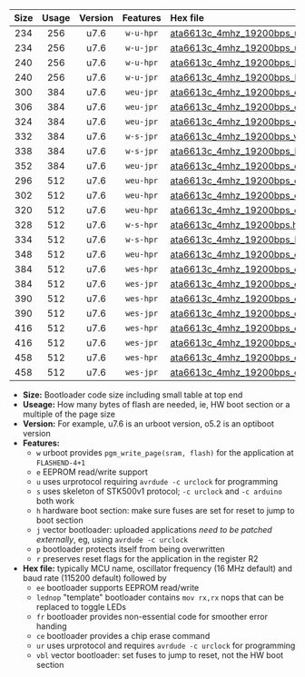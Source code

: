 |Size|Usage|Version|Features|Hex file|
|:-:|:-:|:-:|:-:|:--|
|234|256|u7.6|`w-u-hpr`|[ata6613c_4mhz_19200bps_ur.hex](https://raw.githubusercontent.com/stefanrueger/urboot/main//ata6613c_4mhz_19200bps_ur.hex)|
|234|256|u7.6|`w-u-jpr`|[ata6613c_4mhz_19200bps_ur_vbl.hex](https://raw.githubusercontent.com/stefanrueger/urboot/main//ata6613c_4mhz_19200bps_ur_vbl.hex)|
|240|256|u7.6|`w-u-hpr`|[ata6613c_4mhz_19200bps_lednop_ur.hex](https://raw.githubusercontent.com/stefanrueger/urboot/main//ata6613c_4mhz_19200bps_lednop_ur.hex)|
|240|256|u7.6|`w-u-jpr`|[ata6613c_4mhz_19200bps_lednop_ur_vbl.hex](https://raw.githubusercontent.com/stefanrueger/urboot/main//ata6613c_4mhz_19200bps_lednop_ur_vbl.hex)|
|300|384|u7.6|`weu-jpr`|[ata6613c_4mhz_19200bps_ee_ur_vbl.hex](https://raw.githubusercontent.com/stefanrueger/urboot/main//ata6613c_4mhz_19200bps_ee_ur_vbl.hex)|
|306|384|u7.6|`weu-jpr`|[ata6613c_4mhz_19200bps_ee_lednop_ur_vbl.hex](https://raw.githubusercontent.com/stefanrueger/urboot/main//ata6613c_4mhz_19200bps_ee_lednop_ur_vbl.hex)|
|324|384|u7.6|`weu-jpr`|[ata6613c_4mhz_19200bps_ee_lednop_fr_ur_vbl.hex](https://raw.githubusercontent.com/stefanrueger/urboot/main//ata6613c_4mhz_19200bps_ee_lednop_fr_ur_vbl.hex)|
|332|384|u7.6|`w-s-jpr`|[ata6613c_4mhz_19200bps_vbl.hex](https://raw.githubusercontent.com/stefanrueger/urboot/main//ata6613c_4mhz_19200bps_vbl.hex)|
|338|384|u7.6|`w-s-jpr`|[ata6613c_4mhz_19200bps_lednop_vbl.hex](https://raw.githubusercontent.com/stefanrueger/urboot/main//ata6613c_4mhz_19200bps_lednop_vbl.hex)|
|352|384|u7.6|`weu-jpr`|[ata6613c_4mhz_19200bps_ee_lednop_fr_ce_ur_vbl.hex](https://raw.githubusercontent.com/stefanrueger/urboot/main//ata6613c_4mhz_19200bps_ee_lednop_fr_ce_ur_vbl.hex)|
|296|512|u7.6|`weu-hpr`|[ata6613c_4mhz_19200bps_ee_ur.hex](https://raw.githubusercontent.com/stefanrueger/urboot/main//ata6613c_4mhz_19200bps_ee_ur.hex)|
|302|512|u7.6|`weu-hpr`|[ata6613c_4mhz_19200bps_ee_lednop_ur.hex](https://raw.githubusercontent.com/stefanrueger/urboot/main//ata6613c_4mhz_19200bps_ee_lednop_ur.hex)|
|320|512|u7.6|`weu-hpr`|[ata6613c_4mhz_19200bps_ee_lednop_fr_ur.hex](https://raw.githubusercontent.com/stefanrueger/urboot/main//ata6613c_4mhz_19200bps_ee_lednop_fr_ur.hex)|
|328|512|u7.6|`w-s-hpr`|[ata6613c_4mhz_19200bps.hex](https://raw.githubusercontent.com/stefanrueger/urboot/main//ata6613c_4mhz_19200bps.hex)|
|334|512|u7.6|`w-s-hpr`|[ata6613c_4mhz_19200bps_lednop.hex](https://raw.githubusercontent.com/stefanrueger/urboot/main//ata6613c_4mhz_19200bps_lednop.hex)|
|348|512|u7.6|`weu-hpr`|[ata6613c_4mhz_19200bps_ee_lednop_fr_ce_ur.hex](https://raw.githubusercontent.com/stefanrueger/urboot/main//ata6613c_4mhz_19200bps_ee_lednop_fr_ce_ur.hex)|
|384|512|u7.6|`wes-hpr`|[ata6613c_4mhz_19200bps_ee.hex](https://raw.githubusercontent.com/stefanrueger/urboot/main//ata6613c_4mhz_19200bps_ee.hex)|
|384|512|u7.6|`wes-jpr`|[ata6613c_4mhz_19200bps_ee_vbl.hex](https://raw.githubusercontent.com/stefanrueger/urboot/main//ata6613c_4mhz_19200bps_ee_vbl.hex)|
|390|512|u7.6|`wes-hpr`|[ata6613c_4mhz_19200bps_ee_lednop.hex](https://raw.githubusercontent.com/stefanrueger/urboot/main//ata6613c_4mhz_19200bps_ee_lednop.hex)|
|390|512|u7.6|`wes-jpr`|[ata6613c_4mhz_19200bps_ee_lednop_vbl.hex](https://raw.githubusercontent.com/stefanrueger/urboot/main//ata6613c_4mhz_19200bps_ee_lednop_vbl.hex)|
|416|512|u7.6|`wes-hpr`|[ata6613c_4mhz_19200bps_ee_lednop_fr.hex](https://raw.githubusercontent.com/stefanrueger/urboot/main//ata6613c_4mhz_19200bps_ee_lednop_fr.hex)|
|416|512|u7.6|`wes-jpr`|[ata6613c_4mhz_19200bps_ee_lednop_fr_vbl.hex](https://raw.githubusercontent.com/stefanrueger/urboot/main//ata6613c_4mhz_19200bps_ee_lednop_fr_vbl.hex)|
|458|512|u7.6|`wes-hpr`|[ata6613c_4mhz_19200bps_ee_lednop_fr_ce.hex](https://raw.githubusercontent.com/stefanrueger/urboot/main//ata6613c_4mhz_19200bps_ee_lednop_fr_ce.hex)|
|458|512|u7.6|`wes-jpr`|[ata6613c_4mhz_19200bps_ee_lednop_fr_ce_vbl.hex](https://raw.githubusercontent.com/stefanrueger/urboot/main//ata6613c_4mhz_19200bps_ee_lednop_fr_ce_vbl.hex)|

- **Size:** Bootloader code size including small table at top end
- **Useage:** How many bytes of flash are needed, ie, HW boot section or a multiple of the page size
- **Version:** For example, u7.6 is an urboot version, o5.2 is an optiboot version
- **Features:**
  + `w` urboot provides `pgm_write_page(sram, flash)` for the application at `FLASHEND-4+1`
  + `e` EEPROM read/write support
  + `u` uses urprotocol requiring `avrdude -c urclock` for programming
  + `s` uses skeleton of STK500v1 protocol; `-c urclock` and `-c arduino` both work
  + `h` hardware boot section: make sure fuses are set for reset to jump to boot section
  + `j` vector bootloader: uploaded applications *need to be patched externally*, eg, using `avrdude -c urclock`
  + `p` bootloader protects itself from being overwritten
  + `r` preserves reset flags for the application in the register R2
- **Hex file:** typically MCU name, oscillator frequency (16 MHz default) and baud rate (115200 default) followed by
  + `ee` bootloader supports EEPROM read/write
  + `lednop` "template" bootloader contains `mov rx,rx` nops that can be replaced to toggle LEDs
  + `fr` bootloader provides non-essential code for smoother error handing
  + `ce` bootloader provides a chip erase command
  + `ur` uses urprotocol and requires `avrdude -c urclock` for programming
  + `vbl` vector bootloader: set fuses to jump to reset, not the HW boot section
